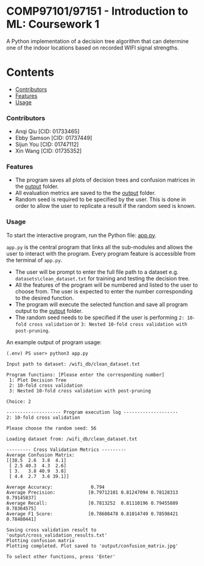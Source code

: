 # COMP97101/97151 - Introduction to ML: Coursework 1

A Python implementation of a decision tree algorithm that can determine one of the indoor locations based on recorded WIFI signal strengths.

Contents
========
 * [Contributors](#contributors)
 * [Features](#features)
 * [Usage](#usage)

### Contributors

- Anqi Qiu [CID: 01733465]
- Ebby Samson [CID: 01737449]
- Sijun You [CID: 01747112]
- Xin Wang [CID: 01735352]

### Features

- The program saves all plots of decision trees and confusion matrices in the [output](output) folder.
- All evaluation metrics are saved to the the [output](output) folder.
- Random seed is required to be specified by the user. This is done in order to allow the user to replicate a result if the random seed is known.

### Usage
To start the interactive program, run the Python file: [app.py](app.py). 

`app.py` is the central program that links all the sub-modules and allows the user to interact with the program. Every program feature is accessible from the terminal of `app.py`.

- The user will be prompt to enter the full file path to a dataset e.g. `datasets\clean_dataset.txt` for training and testing the decision tree.
- All the features of the program will be numbered and listed to the user to choose from. The user is expected to enter the number corresponding to the desired function.
- The program will execute the selected function and save all program output to the [output](output) folder. 
- The random seed needs to be specified if the user is performing `2: 10-fold cross validation` or `3: Nested 10-fold cross validation with post-pruning`.

An example output of program usage:
```
(.env) PS user> python3 app.py

Input path to dataset: /wifi_db/clean_dataset.txt

Program functions: [Please enter the corresponding number]
 1: Plot Decision Tree
 2: 10-fold cross validation
 3: Nested 10-fold cross validation with post-pruning    

Choice: 2

-------------------- Program execution log --------------------
2: 10-fold cross validation

Please choose the random seed: 56

Loading dataset from: /wifi_db/clean_dataset.txt

--------- Cross Validation Metrics ---------
Average Confusion Matrix:
[[38.5  2.6  3.8  4.1]   
 [ 2.5 40.3  4.3  2.6]   
 [ 3.   3.8 40.9  3.8]   
 [ 4.4  2.7  3.6 39.1]]

Average Accuracy:              0.794
Average Precision:            [0.79712101 0.81247094 0.78128313 0.79145837]
Average Recall:               [0.7813252  0.81110196 0.79455889 0.78364575]
Average F1 Score:             [0.78608478 0.81014749 0.78598421 0.78480441]

Saving cross validation result to 'output/cross_validation_results.txt'
Plotting confusion matrix
Plotting completed. Plot saved to 'output/confusion_matrix.jpg'

To select other functions, press 'Enter'
```

